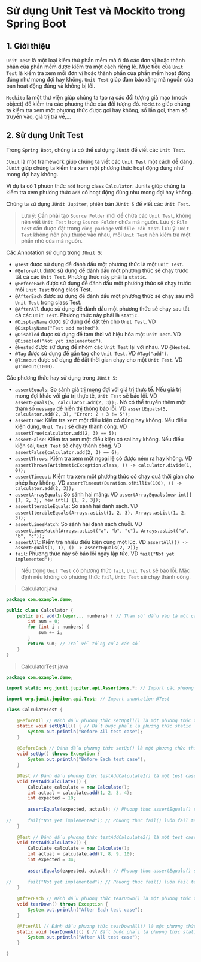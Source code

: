 # Sử dụng Unit Test và Mockito trong Spring Boot
## 1. Giới thiệu    
`Unit Test` là một loại kiểm thử phần mềm mà ở đó các đơn vị hoặc thành phần của phần mềm được kiểm tra một cách riêng lẻ. Mục tiêu của `Unit Test` là kiểm tra xem mỗi đơn vị hoặc thành phần của phần mềm hoạt động đúng như mong đợi hay không. `Unit Test` giúp đảm bảo rằng mã nguồn của bạn hoạt động đúng và không bị lỗi.

`Mockito` là một thư viện giúp chúng ta tạo ra các đối tượng giả mạo (mock object) để kiểm tra các phương thức của đối tượng đó. `Mockito` giúp chúng ta kiểm tra xem một phương thức được gọi hay không, số lần gọi, tham số truyền vào, giá trị trả về,...

## 2. Sử dụng Unit Test
Trong `Spring Boot`, chúng ta có thể sử dụng `JUnit` để viết các `Unit Test`.

`JUnit` là một framework giúp chúng ta viết các `Unit Test` một cách dễ dàng. `JUnit` giúp chúng ta kiểm tra xem một phương thức hoạt động đúng như mong đợi hay không. 

Ví dụ ta có 1 phươn thức `add` trong class `Calculator`. Junits giúp chúng ta kiểm tra xem phương thức `add` có hoạt động đúng như mong đợi hay không.

Chúng ta sử dụng `JUnit Jupiter`, phiên bản `JUnit 5` để viết các `Unit Test`.

> Lưu ý: Cần phải tạo `Source Folder` mới để chứa các `Unit Test`, không nên viết `Unit Test` trong `Source Folder` chứa mã nguồn.
> Lưu ý: `File test` cần được đặt trong `cùng package` với `file cần test`.
> Lưu ý: `Unit Test` không nên phụ thuộc vào nhau, mỗi `Unit Test` nên kiểm tra một phần nhỏ của mã nguồn.

Các Annotation sử dụng trong `JUnit 5`:
- `@Test` được sử dụng để đánh dấu một phương thức là một `Unit Test`.
- `@BeforeAll` được sử dụng để đánh dấu một phương thức sẽ chạy trước tất cả các `Unit Test`. Phương thức này phải là `static`.
- `@BeforeEach` được sử dụng để đánh dấu một phương thức sẽ chạy trước mỗi `Unit Test` trong class Test.
- `@AfterEach` được sử dụng để đánh dấu một phương thức sẽ chạy sau mỗi `Unit Test` trong class Test.
- `@AfterAll` được sử dụng để đánh dấu một phương thức sẽ chạy sau tất cả các `Unit Test`. Phương thức này phải là `static`.
- `@DisplayName` được sử dụng để đặt tên cho `Unit Test`. VD `@DisplayName("Test add method")`.
- `@Disabled` được sử dụng để tạm thời vô hiệu hóa một `Unit Test`. VD `@Disabled("Not yet implemented")`.
- `@Nested` được sử dụng để nhóm các `Unit Test` lại với nhau. VD `@Nested`.
- `@Tag` được sử dụng để gắn tag cho `Unit Test`. VD `@Tag("add")`.
- `@Timeout` được sử dụng để đặt thời gian chạy cho một `Unit Test`. VD `@Timeout(1000)`.

Các phương thức hay sử dụng trong `JUnit 5`:
- `assertEquals`: So sánh giá trị mong đợi với giá trị thực tế. Nếu giá trị mong đợi khác với giá trị thực tế, `Unit Test` sẽ báo lỗi. VD `assertEquals(5, calculator.add(2, 3));`. Nó có thể truyền thêm một tham số `message` để hiển thị thông báo lỗi. VD `assertEquals(5, calculator.add(2, 3), "Error: 2 + 3 != 5");`
- `assertTrue`: Kiểm tra xem một điều kiện có đúng hay không. Nếu điều kiện đúng, `Unit Test` sẽ chạy thành công. VD `assertTrue(calculator.add(2, 3) == 5);`
- `assertFalse`: Kiểm tra xem một điều kiện có sai hay không. Nếu điều kiện sai, `Unit Test` sẽ chạy thành công. VD `assertFalse(calculator.add(2, 3) == 6);`
- `assertThrows`: Kiểm tra xem một ngoại lệ có được ném ra hay không. VD `assertThrows(ArithmeticException.class, () -> calculator.divide(1, 0));`
- `assertTimeout`: Kiểm tra xem một phương thức có chạy quá thời gian cho phép hay không. VD `assertTimeout(Duration.ofMillis(100), () -> calculator.add(2, 3));`
- `assertArrayEquals`: So sánh hai mảng. VD `assertArrayEquals(new int[] {1, 2, 3}, new int[] {1, 2, 3});`
- `assertIterableEquals`: So sánh hai danh sách. VD `assertIterableEquals(Arrays.asList(1, 2, 3), Arrays.asList(1, 2, 3));`
- `assertLinesMatch`: So sánh hai danh sách chuỗi. VD `assertLinesMatch(Arrays.asList("a", "b", "c"), Arrays.asList("a", "b", "c"));`
- `assertAll`: Kiểm tra nhiều điều kiện cùng một lúc. VD `assertAll(() -> assertEquals(1, 1), () -> assertEquals(2, 2));`
- `fail`: Phương thức này sẽ báo lỗi ngay lập tức. VD `fail("Not yet implemented");`
> Nếu trong `Unit Test` có phương thức `fail`, `Unit Test` sẽ báo lỗi. Mặc định nếu không có phương thức `fail`, `Unit Test` sẽ chạy thành công.

>Calculator.java
```java
package com.example.demo;

public class Calculator {
    public int add(Integer... numbers) { // Tham số đầu vào là một các dãy số nguyên phân cách bởi dấu phẩy
		int sum = 0;
		for (int i : numbers) {
			sum += i;
		}
		return sum; // Trả về tổng của các số
	}
}
```
>CalculatorTest.java
```java
package com.example.demo;

import static org.junit.jupiter.api.Assertions.*; // Import các phương thức kiểm tra của JUnit 5

import org.junit.jupiter.api.Test; // Import annotation @Test

class CalculateTest {

	@BeforeAll // Đánh dấu phương thức setUpAll() là một phương thức thiết lập trước tất cả test case
	static void setUpAll() { // Bắt buộc phải là phương thức static
		System.out.println("Before All test case");
	}
	
	@BeforeEach // Đánh dấu phương thức setUp() là một phương thức thiết lập trước mỗi test case
	void setUp() throws Exception {
		System.out.println("Before Each test case");
	}

	@Test // Đánh dấu phương thức testAddCalculate1() là một test case
	void testAddCalculate1() {
		Calculate calculate = new Calculate();
		int actual = calculate.add(1, 2, 3, 4);
		int expected = 10;
		
		assertEquals(expected, actual); // Phuong thuc assertEquals() so sanh ket qua mong doi voi ket qua thuc te, nếu khác nhau thì hiển thị thông báo lỗi
		
//		fail("Not yet implemented"); // Phuong thuc fail() luôn fail test case và hiển thị thông báo lỗi
	}
	
	@Test // Đánh dấu phương thức testAddCalculate2() là một test case
	void testAddCalculate2() {
		Calculate calculate = new Calculate();
		int actual = calculate.add(7, 8, 9, 10);
		int expected = 34;
		
		assertEquals(expected, actual); // Phuong thuc assertEquals() so sanh ket qua mong doi voi ket qua thuc te, nếu khác nhau thì hiển thị thông báo lỗi
		
//		fail("Not yet implemented"); // Phuong thuc fail() luôn fail test case và hiển thị thông báo lỗi
	}
	
	@AfterEach // Đánh dấu phương thức tearDown() là một phương thức thiết lập sau mỗi test case
	void tearDown() throws Exception {
		System.out.println("After Each test case");
	}

	@AfterAll // Đánh dấu phương thức tearDownAll() là một phương thức thiết lập sau tất cả test case
	static void tearDownAll() { // Bắt buộc phải là phương thức static
		System.out.println("After All test case");
	}

}
